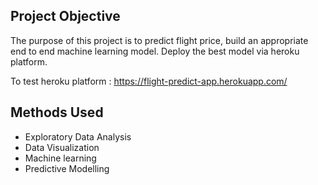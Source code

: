 ## Project Objective
The purpose of this project is to predict flight price, build an appropriate end to end machine learning model. Deploy the best model via heroku platform.

To test heroku platform : https://flight-predict-app.herokuapp.com/

## Methods Used
* Exploratory Data Analysis
* Data Visualization
* Machine learning
* Predictive Modelling
